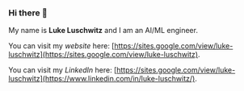 ### Hi there 👋

My name is **Luke Luschwitz** and I am an AI/ML engineer.

You can visit my _website_ here: [https://sites.google.com/view/luke-luschwitz](https://sites.google.com/view/luke-luschwitz).

You can visit my _LinkedIn_ here: [https://sites.google.com/view/luke-luschwitz](https://www.linkedin.com/in/luke-luschwitz/).

<!--
**Lluschwitz/Lluschwitz** is a ✨ _special_ ✨ repository because its `README.md` (this file) appears on your GitHub profile.

Here are some ideas to get you started:

- 🔭 I’m currently working on ...
- 🌱 I’m currently learning ...
- 👯 I’m looking to collaborate on ...
- 🤔 I’m looking for help with ...
- 💬 Ask me about ...
- 📫 How to reach me: ...
- 😄 Pronouns: ...
- ⚡ Fun fact: ...
-->

